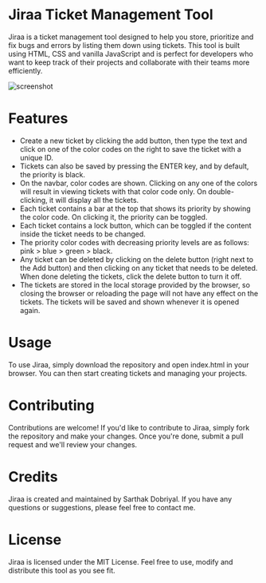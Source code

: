 # Jiraa Ticket Management Tool
Jiraa is a ticket management tool designed to help you store, prioritize and fix bugs and errors by listing them down using tickets. This tool is built using HTML, CSS and vanilla JavaScript and is perfect for developers who want to keep track of their projects and collaborate with their teams more efficiently.

![screenshot](https://raw.githubusercontent.com/sarthkdobriyal/Jiraa-Ticket-Manager/main/2022-10-14%2002_09_18-Window.png)

# Features
- Create a new ticket by clicking the add button, then type the text and click on one of the color codes on the right to save the ticket with a unique ID.
- Tickets can also be saved by pressing the ENTER key, and by default, the priority is black.
- On the navbar, color codes are shown. Clicking on any one of the colors will result in viewing tickets with that color code only. On double-clicking, it will display all the tickets.
- Each ticket contains a bar at the top that shows its priority by showing the color code. On clicking it, the priority can be toggled.
- Each ticket contains a lock button, which can be toggled if the content inside the ticket needs to be changed.
- The priority color codes with decreasing priority levels are as follows: pink > blue > green > black.
- Any ticket can be deleted by clicking on the delete button (right next to the Add button) and then clicking on any ticket that needs to be deleted. When done deleting the tickets, click the delete button to turn it off.
- The tickets are stored in the local storage provided by the browser, so closing the browser or reloading the page will not have any effect on the tickets. The tickets will be saved and shown whenever it is opened again.

# Usage
To use Jiraa, simply download the repository and open index.html in your browser. You can then start creating tickets and managing your projects.

# Contributing
Contributions are welcome! If you'd like to contribute to Jiraa, simply fork the repository and make your changes. Once you're done, submit a pull request and we'll review your changes.

# Credits
Jiraa is created and maintained by Sarthak Dobriyal. If you have any questions or suggestions, please feel free to contact me.

# License
Jiraa is licensed under the MIT License. Feel free to use, modify and distribute this tool as you see fit.
